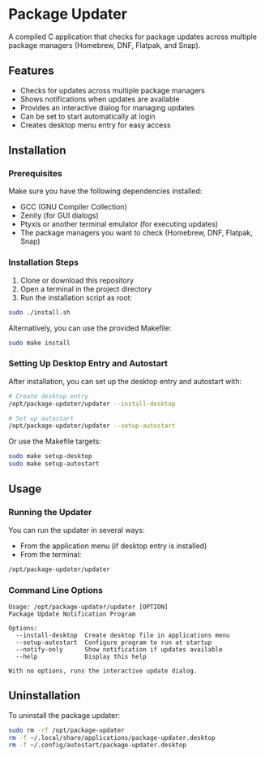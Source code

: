 # Package Updater

A compiled C application that checks for package updates across multiple package managers (Homebrew, DNF, Flatpak, and
Snap).

## Features

- Checks for updates across multiple package managers
- Shows notifications when updates are available
- Provides an interactive dialog for managing updates
- Can be set to start automatically at login
- Creates desktop menu entry for easy access

## Installation

### Prerequisites

Make sure you have the following dependencies installed:

- GCC (GNU Compiler Collection)
- Zenity (for GUI dialogs)
- Ptyxis or another terminal emulator (for executing updates)
- The package managers you want to check (Homebrew, DNF, Flatpak, Snap)

### Installation Steps

1. Clone or download this repository
2. Open a terminal in the project directory
3. Run the installation script as root:

```bash
sudo ./install.sh
```

Alternatively, you can use the provided Makefile:

```bash
sudo make install
```

### Setting Up Desktop Entry and Autostart

After installation, you can set up the desktop entry and autostart with:

```bash
# Create desktop entry
/opt/package-updater/updater --install-desktop

# Set up autostart
/opt/package-updater/updater --setup-autostart
```

Or use the Makefile targets:

```bash
sudo make setup-desktop
sudo make setup-autostart
```

## Usage

### Running the Updater

You can run the updater in several ways:

- From the application menu (if desktop entry is installed)
- From the terminal:

```bash
/opt/package-updater/updater
```

### Command Line Options

```
Usage: /opt/package-updater/updater [OPTION]
Package Update Notification Program

Options:
  --install-desktop  Create desktop file in applications menu
  --setup-autostart  Configure program to run at startup
  --notify-only      Show notification if updates available
  --help             Display this help

With no options, runs the interactive update dialog.
```

## Uninstallation

To uninstall the package updater:

```bash
sudo rm -rf /opt/package-updater
rm -f ~/.local/share/applications/package-updater.desktop
rm -f ~/.config/autostart/package-updater.desktop
```
